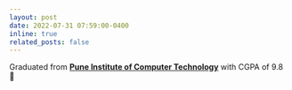 ```yaml
---
layout: post
date: 2022-07-31 07:59:00-0400
inline: true
related_posts: false
---
```


Graduated from **[Pune Institute of Computer Technology](https://drive.google.com/file/d/1ik5UBovS_wLfB6cM-MCqWUUJo4zjmkLJ/view?usp=sharing)** with CGPA of 9.8 :pray:
